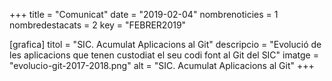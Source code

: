 +++
title           = "Comunicat"
date	 	  	    = "2019-02-04"
nombrenoticies  = 1
nombredestacats = 2
key 		  	    = "FEBRER2019"

[grafica]
titol      = "SIC. Acumulat Aplicacions al Git"
descripcio = "Evolució de les aplicacions que tenen custodiat el seu codi font al Git del SIC"
imatge     = "evolucio-git-2017-2018.png"
alt        = "SIC. Acumulat Aplicacions al Git"
+++
